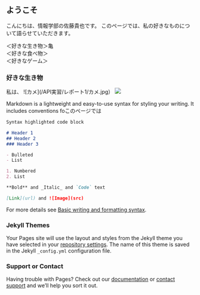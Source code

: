 ## ようこそ

こんにちは、情報学部の佐藤貴也です。
このページでは、私の好きなものについて語らせていただきます。

＜好きな生き物＞亀<br>
＜好きな食べ物＞<br>
＜好きなゲーム＞<br>

### 好きな生き物

私は、
![カメ](/API実習/レポート1/カメ.jpg）
<image src="API実習/レポート1/カメ.jpg">

Markdown is a lightweight and easy-to-use syntax for styling your writing. It includes conventions foこのページでは
```markdown
Syntax highlighted code block

# Header 1
## Header 2
### Header 3

- Bulleted
- List

1. Numbered
2. List

**Bold** and _Italic_ and `Code` text

[Link](url) and ![Image](src)
```

For more details see [Basic writing and formatting syntax](https://docs.github.com/en/github/writing-on-github/getting-started-with-writing-and-formatting-on-github/basic-writing-and-formatting-syntax).

### Jekyll Themes

Your Pages site will use the layout and styles from the Jekyll theme you have selected in your [repository settings](https://github.com/satoutakaya/report1/settings/pages). The name of this theme is saved in the Jekyll `_config.yml` configuration file.

### Support or Contact

Having trouble with Pages? Check out our [documentation](https://docs.github.com/categories/github-pages-basics/) or [contact support](https://support.github.com/contact) and we’ll help you sort it out.

